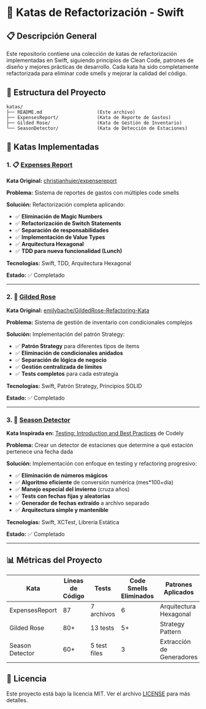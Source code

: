 # 🚀 Katas de Refactorización - Swift

## 📋 Descripción General
Este repositorio contiene una colección de katas de refactorización implementadas en Swift, siguiendo principios de Clean Code, patrones de diseño y mejores prácticas de desarrollo. Cada kata ha sido completamente refactorizada para eliminar code smells y mejorar la calidad del código.

## 📁 Estructura del Proyecto
```
katas/
├── README.md                    (Este archivo)
├── ExpensesReport/              (Kata de Reporte de Gastos)
├── Gilded Rose/                 (Kata de Gestión de Inventario)
└── SeasonDetector/              (Kata de Detección de Estaciones)
```

## 🎪 Katas Implementadas

### 1. 📋 [Expenses Report](ExpensesReport/README.md)
**Kata Original:** [christianhujer/expensereport](https://github.com/christianhujer/expensereport)

**Problema:** Sistema de reportes de gastos con múltiples code smells

**Solución:** Refactorización completa aplicando:
- ✅ **Eliminación de Magic Numbers**
- ✅ **Refactorización de Switch Statements**
- ✅ **Separación de responsabilidades**
- ✅ **Implementación de Value Types**
- ✅ **Arquitectura Hexagonal**
- ✅ **TDD para nueva funcionalidad (Lunch)**

**Tecnologías:** Swift, TDD, Arquitectura Hexagonal

**Estado:** ✅ Completado

---

### 2. 🏰 [Gilded Rose](Gilded%20Rose/README.md)
**Kata Original:** [emilybache/GildedRose-Refactoring-Kata](https://github.com/emilybache/GildedRose-Refactoring-Kata)

**Problema:** Sistema de gestión de inventario con condicionales complejos

**Solución:** Implementación del patrón Strategy:
- ✅ **Patrón Strategy** para diferentes tipos de items
- ✅ **Eliminación de condicionales anidados**
- ✅ **Separación de lógica de negocio**
- ✅ **Gestión centralizada de límites**
- ✅ **Tests completos** para cada estrategia

**Tecnologías:** Swift, Patrón Strategy, Principios SOLID

**Estado:** ✅ Completado

---

### 3. 🌸 [Season Detector](SeasonDetector/README.md)
**Kata Inspirada en:** [Testing: Introduction and Best Practices](https://codely.com/en/courses/testing-introduction-and-best-practices-o9me) de Codely

**Problema:** Crear un detector de estaciones que determine a qué estación pertenece una fecha dada

**Solución:** Implementación con enfoque en testing y refactoring progresivo:
- ✅ **Eliminación de números mágicos**
- ✅ **Algoritmo eficiente** de conversión numérica (mes*100+día)
- ✅ **Manejo especial del invierno** (cruza años)
- ✅ **Tests con fechas fijas y aleatorias**
- ✅ **Generador de fechas extraído** a archivo separado
- ✅ **Arquitectura simple y mantenible**

**Tecnologías:** Swift, XCTest, Librería Estática

**Estado:** ✅ Completado

---

## 📊 Métricas del Proyecto

| Kata           | Líneas de Código | Tests        | Code Smells Eliminados | Patrones Aplicados       |
| -------------- | ---------------- | ------------ | ---------------------- | ------------------------ |
| ExpensesReport | 87               | 7 archivos   | 6                      | Arquitectura Hexagonal   |
| Gilded Rose    | 80+              | 13 tests     | 5+                     | Strategy Pattern         |
| Season Detector| 60+              | 5 test files | 3                      | Extracción de Generadores|

## 📝 Licencia
Este proyecto está bajo la licencia MIT. Ver el archivo [LICENSE](LICENSE) para más detalles.
